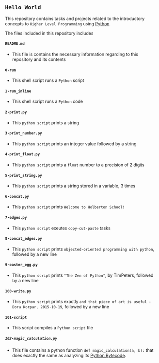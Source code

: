 ## `Hello World`

This repository contains tasks and projects related to the introductory concepts to `Higher Level Programming` using [Python](https://en.wikipedia.org/wiki/Python_(programming_language))

The files included in this repository includes

#### `README.md`
  - This file is contains the necessary information regarding to this repository and its contents
#### `0-run`
  - This shell script runs a `Python` script
#### `1-run_inline`
  - This shell script runs a `Python` code
#### `2-print.py`
  - This `python script` prints a string
#### `3-print_number.py`
  - This `python script` prints an integer value followed by a string
#### `4-print_float.py`
  - This `python script` prints a `float` number to a precision of 2 digits
#### `5-print_string.py`
  - This `python script` prints a string stored in a variable, 3 times
#### `6-concat.py`
  - This `python script` prints `Welcome to Holberton School!`
#### `7-edges.py`
  - This `python script` exeutes `copy-cut-paste` tasks
#### `8-concat_edges.py`
  - This `python script` prints `objected-oriented programming with python`, followed by a new line
#### `9-easter_egg.py`
  - This `python script` prints `"The Zen of Python"`, by TimPeters, followed by a new line
#### `100-write.py`
  - This `python script` prints exactly `and thst piece of art is useful - Dora Korpar, 2015-10-19`, followed by a new line
#### `101-script`
  - This script compiles a `Python script` file

##### `102-magic_calculation.py`
  - This file contains a python function `def magic_calculation(a, b):` that does exactly the same as analyzing its [Python Bytecode](https://docs.python.org/3.4/library/dis.html).
